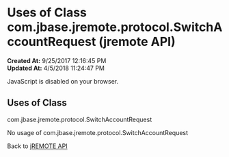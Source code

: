 # Uses of Class com.jbase.jremote.protocol.SwitchAccountRequest (jremote API)

**Created At:** 9/25/2017 12:16:45 PM  
**Updated At:** 4/5/2018 11:24:47 PM  

<!--<br>    try {<br>        if (location.href.indexOf('is-external=true') == -1) {<br>            parent.document.title="Uses of Class com.jbase.jremote.protocol.SwitchAccountRequest (jremote   API)";<br>        }<br>    }<br>    catch(err) {<br>    }<br>//-->
JavaScript is disabled on your browser.



<!--<br>  allClassesLink = document.getElementById("allclasses\_navbar\_top");<br>  if(window==top) {<br>    allClassesLink.style.display = "block";<br>  }<br>  else {<br>    allClassesLink.style.display = "none";<br>  }<br>  //-->

## Uses of Class
com.jbase.jremote.protocol.SwitchAccountRequest

No usage of com.jbase.jremote.protocol.SwitchAccountRequest

Back to [jREMOTE API](com_jbase_jremote_package-summary)


